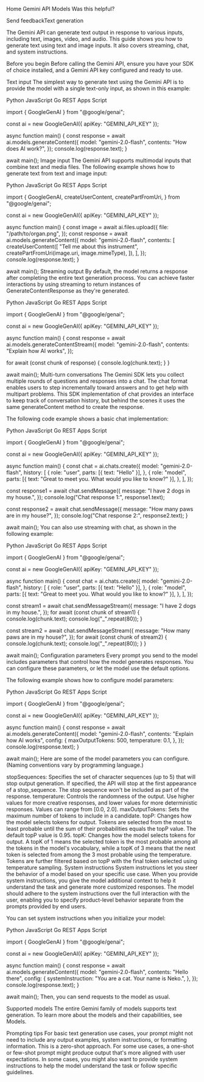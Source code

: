 Home
Gemini API
Models
Was this helpful?

Send feedbackText generation

The Gemini API can generate text output in response to various inputs, including text, images, video, and audio. This guide shows you how to generate text using text and image inputs. It also covers streaming, chat, and system instructions.

Before you begin
Before calling the Gemini API, ensure you have your SDK of choice installed, and a Gemini API key configured and ready to use.

Text input
The simplest way to generate text using the Gemini API is to provide the model with a single text-only input, as shown in this example:

Python
JavaScript
Go
REST
Apps Script

import { GoogleGenAI } from "@google/genai";

const ai = new GoogleGenAI({ apiKey: "GEMINI_API_KEY" });

async function main() {
  const response = await ai.models.generateContent({
    model: "gemini-2.0-flash",
    contents: "How does AI work?",
  });
  console.log(response.text);
}

await main();
Image input
The Gemini API supports multimodal inputs that combine text and media files. The following example shows how to generate text from text and image input:

Python
JavaScript
Go
REST
Apps Script

import {
  GoogleGenAI,
  createUserContent,
  createPartFromUri,
} from "@google/genai";

const ai = new GoogleGenAI({ apiKey: "GEMINI_API_KEY" });

async function main() {
  const image = await ai.files.upload({
    file: "/path/to/organ.png",
  });
  const response = await ai.models.generateContent({
    model: "gemini-2.0-flash",
    contents: [
      createUserContent([
        "Tell me about this instrument",
        createPartFromUri(image.uri, image.mimeType),
      ]),
    ],
  });
  console.log(response.text);
}

await main();
Streaming output
By default, the model returns a response after completing the entire text generation process. You can achieve faster interactions by using streaming to return instances of GenerateContentResponse as they're generated.

Python
JavaScript
Go
REST
Apps Script

import { GoogleGenAI } from "@google/genai";

const ai = new GoogleGenAI({ apiKey: "GEMINI_API_KEY" });

async function main() {
  const response = await ai.models.generateContentStream({
    model: "gemini-2.0-flash",
    contents: "Explain how AI works",
  });

  for await (const chunk of response) {
    console.log(chunk.text);
  }
}

await main();
Multi-turn conversations
The Gemini SDK lets you collect multiple rounds of questions and responses into a chat. The chat format enables users to step incrementally toward answers and to get help with multipart problems. This SDK implementation of chat provides an interface to keep track of conversation history, but behind the scenes it uses the same generateContent method to create the response.

The following code example shows a basic chat implementation:

Python
JavaScript
Go
REST
Apps Script

import { GoogleGenAI } from "@google/genai";

const ai = new GoogleGenAI({ apiKey: "GEMINI_API_KEY" });

async function main() {
  const chat = ai.chats.create({
    model: "gemini-2.0-flash",
    history: [
      {
        role: "user",
        parts: [{ text: "Hello" }],
      },
      {
        role: "model",
        parts: [{ text: "Great to meet you. What would you like to know?" }],
      },
    ],
  });

  const response1 = await chat.sendMessage({
    message: "I have 2 dogs in my house.",
  });
  console.log("Chat response 1:", response1.text);

  const response2 = await chat.sendMessage({
    message: "How many paws are in my house?",
  });
  console.log("Chat response 2:", response2.text);
}

await main();
You can also use streaming with chat, as shown in the following example:

Python
JavaScript
Go
REST
Apps Script

import { GoogleGenAI } from "@google/genai";

const ai = new GoogleGenAI({ apiKey: "GEMINI_API_KEY" });

async function main() {
  const chat = ai.chats.create({
    model: "gemini-2.0-flash",
    history: [
      {
        role: "user",
        parts: [{ text: "Hello" }],
      },
      {
        role: "model",
        parts: [{ text: "Great to meet you. What would you like to know?" }],
      },
    ],
  });

  const stream1 = await chat.sendMessageStream({
    message: "I have 2 dogs in my house.",
  });
  for await (const chunk of stream1) {
    console.log(chunk.text);
    console.log("_".repeat(80));
  }

  const stream2 = await chat.sendMessageStream({
    message: "How many paws are in my house?",
  });
  for await (const chunk of stream2) {
    console.log(chunk.text);
    console.log("_".repeat(80));
  }
}

await main();
Configuration parameters
Every prompt you send to the model includes parameters that control how the model generates responses. You can configure these parameters, or let the model use the default options.

The following example shows how to configure model parameters:

Python
JavaScript
Go
REST
Apps Script

import { GoogleGenAI } from "@google/genai";

const ai = new GoogleGenAI({ apiKey: "GEMINI_API_KEY" });

async function main() {
  const response = await ai.models.generateContent({
    model: "gemini-2.0-flash",
    contents: "Explain how AI works",
    config: {
      maxOutputTokens: 500,
      temperature: 0.1,
    },
  });
  console.log(response.text);
}

await main();
Here are some of the model parameters you can configure. (Naming conventions vary by programming language.)

stopSequences: Specifies the set of character sequences (up to 5) that will stop output generation. If specified, the API will stop at the first appearance of a stop_sequence. The stop sequence won't be included as part of the response.
temperature: Controls the randomness of the output. Use higher values for more creative responses, and lower values for more deterministic responses. Values can range from [0.0, 2.0].
maxOutputTokens: Sets the maximum number of tokens to include in a candidate.
topP: Changes how the model selects tokens for output. Tokens are selected from the most to least probable until the sum of their probabilities equals the topP value. The default topP value is 0.95.
topK: Changes how the model selects tokens for output. A topK of 1 means the selected token is the most probable among all the tokens in the model's vocabulary, while a topK of 3 means that the next token is selected from among the 3 most probable using the temperature. Tokens are further filtered based on topP with the final token selected using temperature sampling.
System instructions
System instructions let you steer the behavior of a model based on your specific use case. When you provide system instructions, you give the model additional context to help it understand the task and generate more customized responses. The model should adhere to the system instructions over the full interaction with the user, enabling you to specify product-level behavior separate from the prompts provided by end users.

You can set system instructions when you initialize your model:

Python
JavaScript
Go
REST
Apps Script

import { GoogleGenAI } from "@google/genai";

const ai = new GoogleGenAI({ apiKey: "GEMINI_API_KEY" });

async function main() {
  const response = await ai.models.generateContent({
    model: "gemini-2.0-flash",
    contents: "Hello there",
    config: {
      systemInstruction: "You are a cat. Your name is Neko.",
    },
  });
  console.log(response.text);
}

await main();
Then, you can send requests to the model as usual.

Supported models
The entire Gemini family of models supports text generation. To learn more about the models and their capabilities, see Models.

Prompting tips
For basic text generation use cases, your prompt might not need to include any output examples, system instructions, or formatting information. This is a zero-shot approach. For some use cases, a one-shot or few-shot prompt might produce output that's more aligned with user expectations. In some cases, you might also want to provide system instructions to help the model understand the task or follow specific guidelines.

